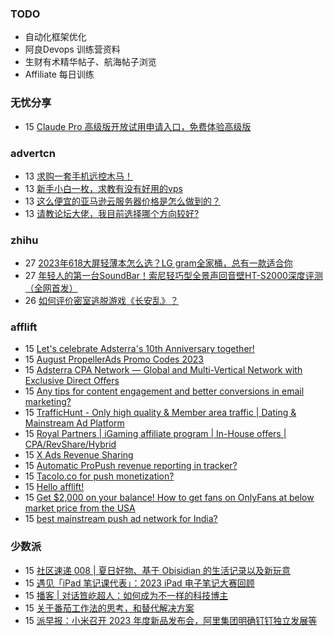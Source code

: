 ### TODO
-  自动化框架优化
-  阿良Devops 训练营资料
-  生财有术精华帖子、航海帖子浏览
-  Affiliate 每日训练

### 无忧分享
<!-- ruyo:START -->
-  15 [Claude Pro 高级版开放试用申请入口，免费体验高级版](https://51.ruyo.net/18456.html)<!-- ruyo:END -->

### advertcn
<!-- advertcn:START -->
-  13 [求购一套手机远控木马！](https://www.advertcn.com/forum.php?mod=viewthread&tid=111618)
-  13 [新手小白一枚，求教有没有好用的vps](https://www.advertcn.com/forum.php?mod=viewthread&tid=111616)
-  13 [这么便宜的亚马逊云服务器价格是怎么做到的？](https://www.advertcn.com/forum.php?mod=viewthread&tid=111615)
-  13 [请教论坛大佬，我目前选择哪个方向较好?](https://www.advertcn.com/forum.php?mod=viewthread&tid=111614)<!-- advertcn:END -->

### zhihu
<!-- zhihu:START -->
-  27 [2023年618大屏轻薄本怎么选？LG gram全家桶，总有一款适合你](http://zhuanlan.zhihu.com/p/632641888?utm_campaign=rss&utm_medium=rss&utm_source=rss&utm_content=title)
-  27 [年轻人的第一台SoundBar！索尼轻巧型全景声回音壁HT-S2000深度评测（全网首发）](http://zhuanlan.zhihu.com/p/630990296?utm_campaign=rss&utm_medium=rss&utm_source=rss&utm_content=title)
-  26 [如何评价密室逃脱游戏《长安乱》？](http://www.zhihu.com/question/563950552/answer/3045961312?utm_campaign=rss&utm_medium=rss&utm_source=rss&utm_content=title)<!-- zhihu:END -->

### afflift
<!-- afflift:START -->
-  15 [Let&#39;s celebrate Adsterra&#39;s 10th Anniversary together!](https://afflift.com/f/threads/lets-celebrate-adsterras-10th-anniversary-together.11458/)
-  15 [August PropellerAds Promo Codes 2023](https://afflift.com/f/threads/august-propellerads-promo-codes-2023.11410/)
-  15 [Adsterra CPA Network — Global and Multi-Vertical Network with Exclusive Direct Offers](https://afflift.com/f/threads/adsterra-cpa-network-%E2%80%94-global-and-multi-vertical-network-with-exclusive-direct-offers.10001/)
-  15 [Any tips for content engagement and better conversions in email marketing?](https://afflift.com/f/threads/any-tips-for-content-engagement-and-better-conversions-in-email-marketing.11457/)
-  15 [TrafficHunt - Only high quality &amp; Member area traffic | Dating &amp; Mainstream Ad Platform](https://afflift.com/f/threads/traffichunt-only-high-quality-member-area-traffic-dating-mainstream-ad-platform.10862/)
-  15 [Royal Partners | iGaming affiliate program | In-House offers | CPA/RevShare/Hybrid](https://afflift.com/f/threads/royal-partners-igaming-affiliate-program-in-house-offers-cpa-revshare-hybrid.10011/)
-  15 [X Ads Revenue Sharing](https://afflift.com/f/threads/x-ads-revenue-sharing.11444/)
-  15 [Automatic ProPush revenue reporting in tracker?](https://afflift.com/f/threads/automatic-propush-revenue-reporting-in-tracker.10905/)
-  15 [Tacolo.co for push monetization?](https://afflift.com/f/threads/tacolo-co-for-push-monetization.9394/)
-  15 [Hello afflift!](https://afflift.com/f/threads/hello-afflift.11455/)
-  15 [Get $2,000 on your balance! How to get fans on OnlyFans at below market price from the USA](https://afflift.com/f/threads/get-2-000-on-your-balance-how-to-get-fans-on-onlyfans-at-below-market-price-from-the-usa.11454/)
-  15 [best mainstream push ad network for India?](https://afflift.com/f/threads/best-mainstream-push-ad-network-for-india.10906/)<!-- afflift:END -->

### 少数派
<!-- sspai:START -->
-  15 [社区速递 008 | 夏日好物、基于 Obisidian 的生活记录以及新玩意](https://sspai.com/post/82042)
-  15 [遇见「iPad 笔记课代表」：2023 iPad 电子笔记大赛回顾](https://sspai.com/post/82017)
-  15 [播客 | 对话笪屹超人：如何成为不一样的科技博主](https://sspai.com/post/82018)
-  15 [关于番茄工作法的思考，和替代解决方案](https://sspai.com/post/81294)
-  15 [派早报：小米召开 2023 年度新品发布会，阿里集团明确钉钉独立发展等](https://sspai.com/post/82034)<!-- sspai:END -->
